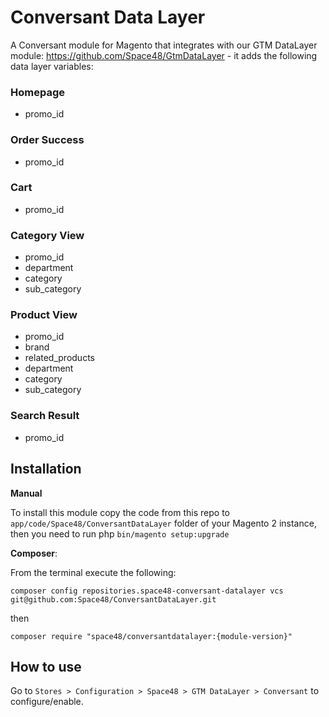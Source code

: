 # Conversant Data Layer

A Conversant module for Magento that integrates with our GTM DataLayer module: https://github.com/Space48/GtmDataLayer - it adds the following data layer variables:

### Homepage
- promo_id

### Order Success

- promo_id
    
### Cart

- promo_id

### Category View

- promo_id
- department
- category
- sub_category

### Product View

- promo_id
- brand
- related_products
- department
- category
- sub_category

### Search Result

- promo_id

## Installation

**Manual**

To install this module copy the code from this repo to `app/code/Space48/ConversantDataLayer` folder of your Magento 2 instance, then you need to run php `bin/magento setup:upgrade`

**Composer**:

From the terminal execute the following:

`composer config repositories.space48-conversant-datalayer vcs git@github.com:Space48/ConversantDataLayer.git`

then

`composer require "space48/conversantdatalayer:{module-version}"`

## How to use

Go to `Stores > Configuration > Space48 > GTM DataLayer > Conversant` to configure/enable.
